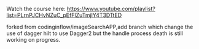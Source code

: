 Watch the course here: https://www.youtube.com/playlist?list=PLrnPJCHvNZuC_pEfFlZuTmjlY4T3DTtED


forked from codinginflow/imageSearchAPP,add branch which change the use of dagger hilt to use Dagger2 but the handle process death is still working on progress.
